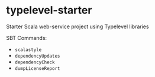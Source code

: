 # typelevel-starter
Starter Scala web-service project using Typelevel libraries

SBT Commands:
- `scalastyle`
- `dependencyUpdates`
- `dependencyCheck`
- `dumpLicenseReport`
